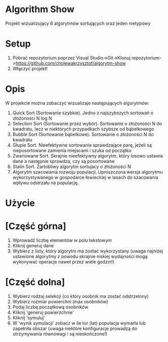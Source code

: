 # Algorithm Show
Projekt wizualizujący 6 algorytmów sortujących oraz jeden nietypowy

# Setup
1. Pobrać repozytorium poprzez Visual Studio->Git->Klonuj repozytorium->https://github.com/cholewakrzysztof/algorytm-show
2. Włączyć projekt!

# Opis
W projekcie można zobaczyć wizualizaje następujących algorytmów:

1. Quick Sort (Sortowanie szybkie).
  Jedno z najszybszych sortowań o złożoności N log N
2. Selection Sort (Sortowanie przez wybór).
  Sortowanie o złożoności N do kwadratu, lecz w niektórych przypadkach szybsze od bąbelkowego
3. Bubble Sort (Sortowanie bąbelkowe).
  Sortowanie o złożoności N do kwadratu
4. Głupie Sort.
  Nieefektywne sortowanie sprawdzające parę, jeżeli są nieposortowane zamienia miejscami i szuka od początku
5. Zwariowane Sort.
  Skrajnie nieefektywny algorytm, który losowo ustawia dane a następnie sprawdza, czy są posortowane
6. Stalin Sort.
  Żartobliwy algorytm sortujacy o złożoności N
7. Algorytm szacowania rozwoju populacji.
  Uproszczona wersja algorytmu wykorzystywanego w gospodarce łowieckiej w lasach do szacowania wpływu odstrzału na populację.
  
# Użycie
# [Część górna]
1. Wprowadź liczbę elementów w polu tekstowym
2. Kliknij generuj dane
3. Wybierz z listy, który algorytm ma zostać wykorzystany (uwaga najniżej ustawione algorytmy z powodu skrajnie niskiej wydajności mogą wykonywać operacje nawet przez wiele godzin!)
# [Część dolna]
1. Wybierz rodzaj selekcji (co który osobnik ma zostać odstrzelony)
2. Wybierz rozmiar powierchni (max osobników)
3. Podaj liczbę początkową osobników
4. Kliknij 'generuj powierzchnie'
5. Kliknij 'symuluj'
6. W 'wynik symulacji' zobacz w ile tur (lat) populacja wymarła lub zapełniła obszar (uwaga niektóre konfiguracje prowadzą do utrzymywania równowagi i są nieskończone!)
